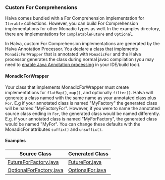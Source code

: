 ### Custom For Comprehensions

Halva comes bundled with a For Comprehension implementation for `Iterable` collections. However, you can build 
For Comprehension implementations for other Monadic types as well. In the examples directory, there are
implementations for `CompletableFuture` and `Optional`. 

In Halva, custom For Comprehension implementations are generated by the Halva Annotation Processor. You declare 
a class that implements `MonadicForWrapper` that is annotated with `MonadicFor` and the Halva processor generates the class during normal 
javac compilation (you may need to [enable Java Annotation processing](../../../../../../../../IDEs.md) in your IDE/build tool).

#### MonadicForWrapper

Your class that implements MonadicForWrapper must create implementations for `flatMap()`, `map()`, and optionally
`filter()`. Halva will generate a class named with the same name as your annotated class plus `For`. E.g if your annotated
class is named "MyFactory" the generated class will be named "MyFactoryFor". However, if you were to 
name the annotated source class ending in `For`,  the generated class would be named differently. E.g. if your annotated
class is named "MyForFactory", the generated class would be named "MyFor". You can change these defaults with the 
MonadicFor attributes `suffix()` and `unsuffix()`.

#### Examples

| Source Class     | Generated Class     |
|------------------|----------------------|
| [FutureForFactory.java](../../../../../../../../examples/example-generated/FutureForFactory.java) | [FutureFor.java](../../../../../../../../examples/example-generated/FutureFor.java) | 
| [OptionalForFactory.java](../../../../../../../../examples/example-generated/OptionalForFactory.java) | [OptionalFor.java](../../../../../../../../examples/example-generated/OptionalFor.java) | 
